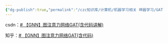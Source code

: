 ```yaml
---
{"dg-publish":true,"permalink":"/czc知识库/计算机/机器学习相关 坤器学习/GAT 图注意力网络/","dgPassFrontmatter":true,"created":"2024-07-28T17:39:11.774+08:00","updated":"2024-12-08T12:21:39.511+08:00"}
---
```



csdn：[# 【GNN】图注意力网络GAT(含代码讲解)](https://blog.csdn.net/leviopku/article/details/104622560)

知乎：[# 【GNN】图注意力网络GAT(含代码)](https://zhuanlan.zhihu.com/p/112938037)

